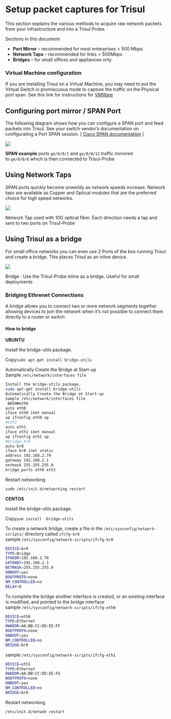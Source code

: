 # Setup packet captures for Trisul

This section explains the various methods to acquire raw network packets from your infrastructure and into a Trisul Probe.

Sections in this document

- **Port Mirror** – recommended for most enterprises < 500 Mbps
- **Network Taps** – recommended for links > 500Mbps
- **Bridges** – for small offices and appliances only

### Virtual Machine configuration

If you are installing Trisul on a Virtual Machine, you may need to put the Virtual Switch in promiscuous mode to capture the traffic on the Physical port span. See this link for instructions for [VMWare](https://kb.vmware.com/s/article/1004099)

## Configuring port mirror / SPAN Port

The following diagram shows how you can configure a SPAN port and feed packets into Trisul. See your switch vendor’s documentation on configurating a Port SPAN session. [ [Cisco SPAN documentation](https://www.cisco.com/c/en/us/support/docs/switches/catalyst-6500-series-switches/10570-41.html) ]

![](https://trisul.org/docs/ug/install/images/portmirror.png)

**SPAN example** ports `ge/0/0/1` and `ge/0/0/12` traffic mirrored to `ge/0/0/6` which is then connected to Trisul-Probe

## Using Network Taps

SPAN ports quickly become unweildy as network speeds increase. Network taps are available as Copper and Optical modules that are the preferred choice for high speed networks.

![](https://trisul.org/docs/ug/install/images/networktap.png)

Network Tap used with 10G optical fiber. Each direction needs a tap and sent to two ports on Trisul-Probe

## Using Trisul as a bridge

For small office networks you can even use 2 Ports of the box running Trisul and create a bridge. This places Trisul as an inline device.

![](https://trisul.org/docs/ug/install/images/bridge.png)

Bridge : Use the Trisul-Probe inline as a bridge. Useful for small deployments

### Bridging Ethrenet Connections

A bridge allows you to connect two or more network segments together allowing devices to join the network when it’s not possible to connect them directly to a router or switch

#### How to bridge

**UBUNTU**

Install the bridge-utils package.

Copy`sudo apt-get install bridge-utils`

Automatically Create the Bridge at Start-up  
Sample `/etc/network/interfaces file`

```bash
Install the bridge-utils package.
sudo apt-get install bridge-utils
Automatically Create the Bridge at Start-up
Sample /etc/network/interfaces file
 BASH#eth0
auto eth0
iface eth0 inet manual
up ifconfig eth0 up
#eth1
auto eth1
iface eth1 inet manual
up ifconfig eth1 up
#bridge br0
auto br0
iface br0 inet static
address 192.168.2.79
gateway 192.168.2.1
netmask 255.255.255.0
bridge_ports eth0 eth1
```

Restart networking

```xml
sudo /etc/init.d/networking restart
```

**CENTOS**

Install the bridge-utils package.

Copy`yum install  bridge-utils`

To create a network bridge, create a file in the `/etc/sysconfig/network-scripts/` directory called `ifcfg-br0`  
sample `/etc/sysconfig/network-scripts/ifcfg-br0`

```bash
DEVICE=br0
TYPE=Bridge
IPADDR=192.168.2.78
GATEWAY=192.168.2.1
NETMASK=255.255.255.0
ONBOOT=yes
BOOTPROTO=none
NM_CONTROLLED=no
DELAY=0
```

To complete the bridge another interface is created, or an existing interface is modified, and pointed to the bridge interface sample `/etc/sysconfig/network-scripts/ifcfg-eth0`

```bash
DEVICE=eth0
TYPE=Ethernet
HWADDR=AA:BB:CC:DD:EE:FF
BOOTPROTO=none
ONBOOT=yes
NM_CONTROLLED=no
BRIDGE=br0
```

sample `/etc/sysconfig/network-scripts/ifcfg-eth1`

```bash
DEVICE=eth1
TYPE=Ethernet
HWADDR=AA:BB:CC:DD:EE:FG
BOOTPROTO=none
ONBOOT=yes
NM_CONTROLLED=no
BRIDGE=br0
```

Restart networking

`/etc/init.d/netwok restart`
